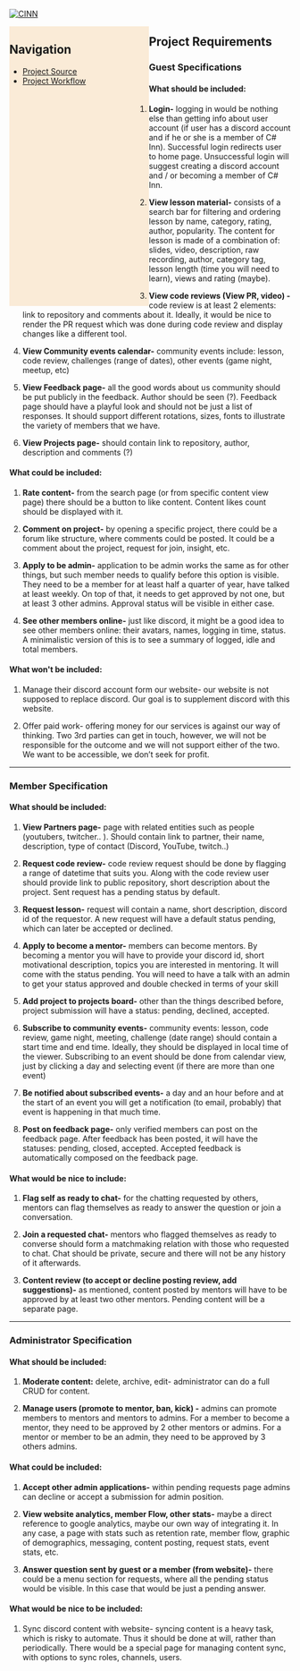 [![CINN](./ProjectSpecs_files/58613885-8dbf4e00-82bf-11e9-9f0c-6926bd2b660c.png)](https://github.com/csinn/CSInn) 

<section style="float: left; width: 250px; height: 500px; background-color: antiquewhite">

## Navigation

*   [Project Source](https://github.com/csinn/CSInn)
*   [Project Workflow](https://github.com/csinn/CSInn/projects/1)

</section>

<article class="CINNArticle">

## Project Requirements

### Guest Specifications

#### What should be included:

1.  **Login-** logging in would be nothing else than getting info about user account (if user has a discord account and if he or she is a member of C# Inn). Successful login redirects user to home page. Unsuccessful login will suggest creating a discord account and / or becoming a member of C# Inn.

3.  **View lesson material-** consists of a search bar for filtering and ordering lesson by name, category, rating, author, popularity. The content for lesson is made of a combination of: slides, video, description, raw recording, author, category tag, lesson length (time you will need to learn), views and rating (maybe).

5.  **View code reviews (View PR, video) -** code review is at least 2 elements: link to repository and comments about it. Ideally, it would be nice to render the PR request which was done during code review and display changes like a different tool.

7.  **View Community events calendar-** community events include: lesson, code review, challenges (range of dates), other events (game night, meetup, etc)

9.  **View Feedback page-** all the good words about us community should be put publicly in the feedback. Author should be seen (?). Feedback page should have a playful look and should not be just a list of responses. It should support different rotations, sizes, fonts to illustrate the variety of members that we have.

11.  **View Projects page-** should contain link to repository, author, description and comments (?)

#### What could be included:

1.  **Rate content-** from the search page (or from specific content view page) there should be a button to like content. Content likes count should be displayed with it.

3.  **Comment on project-** by opening a specific project, there could be a forum like structure, where comments could be posted. It could be a comment about the project, request for join, insight, etc.

5.  **Apply to be admin-** application to be admin works the same as for other things, but such member needs to qualify before this option is visible. They need to be a member for at least half a quarter of year, have talked at least weekly. On top of that, it needs to get approved by not one, but at least 3 other admins. Approval status will be visible in either case.

7.  **See other members online-** just like discord, it might be a good idea to see other members online: their avatars, names, logging in time, status. A minimalistic version of this is to see a summary of logged, idle and total members.

#### What won't be included:

1.  Manage their discord account form our website- our website is not supposed to replace discord. Our goal is to supplement discord with this website.

3.  Offer paid work- offering money for our services is against our way of thinking. Two 3rd parties can get in touch, however, we will not be responsible for the outcome and we will not support either of the two. We want to be accessible, we don’t seek for profit.

* * *

### Member Specification

#### What should be included:

1.  **View Partners page-** page with related entities such as people (youtubers, twitcher.. ). Should contain link to partner, their name, description, type of contact (Discord, YouTube, twitch..)

3.  **Request code review-** code review request should be done by flagging a range of datetime that suits you. Along with the code review user should provide link to public repository, short description about the project. Sent request has a pending status by default.

5.  **Request lesson-** request will contain a name, short description, discord id of the requestor. A new request will have a default status pending, which can later be accepted or declined.

7.  **Apply to become a mentor-** members can become mentors. By becoming a mentor you will have to provide your discord id, short motivational description, topics you are interested in mentoring. It will come with the status pending. You will need to have a talk with an admin to get your status approved and double checked in terms of your skill

9.  **Add project to projects board-** other than the things described before, project submission will have a status: pending, declined, accepted.

11.  **Subscribe to community events-** community events: lesson, code review, game night, meeting, challenge (date range) should contain a start time and end time. Ideally, they should be displayed in local time of the viewer. Subscribing to an event should be done from calendar view, just by clicking a day and selecting event (if there are more than one event)

13.  **Be notified about subscribed events-** a day and an hour before and at the start of an event you will get a notification (to email, probably) that event is happening in that much time.

15.  **Post on feedback page-** only verified members can post on the feedback page. After feedback has been posted, it will have the statuses: pending, closed, accepted. Accepted feedback is automatically composed on the feedback page.

#### What would be nice to include:

1.  **Flag self as ready to chat-** for the chatting requested by others, mentors can flag themselves as ready to answer the question or join a conversation.

3.  **Join a requested chat-** mentors who flagged themselves as ready to converse should form a matchmaking relation with those who requested to chat. Chat should be private, secure and there will not be any history of it afterwards.

5.  **Content review (to accept or decline posting review, add suggestions)-** as mentioned, content posted by mentors will have to be approved by at least two other mentors. Pending content will be a separate page.

* * *

### Administrator Specification

#### What should be included:

1.  **Moderate content:** delete, archive, edit- administrator can do a full CRUD for content.

3.  **Manage users (promote to mentor, ban, kick) -** admins can promote members to mentors and mentors to admins. For a member to become a mentor, they need to be approved by 2 other mentors or admins. For a mentor or member to be an admin, they need to be approved by 3 others admins.

#### What could be included:

1.  **Accept other admin applications-** within pending requests page admins can decline or accept a submission for admin position.

3.  **View website analytics, member Flow, other stats-** maybe a direct reference to google analytics, maybe our own way of integrating it. In any case, a page with stats such as retention rate, member flow, graphic of demographics, messaging, content posting, request stats, event stats, etc.

5.  **Answer question sent by guest or a member (from website)-** there could be a menu section for requests, where all the pending status would be visible. In this case that would be just a pending answer.

#### What would be nice to be included:

1.  Sync discord content with website- syncing content is a heavy task, which is risky to automate. Thus it should be done at will, rather than periodically. There would be a special page for managing content sync, with options to sync roles, channels, users.

</article>